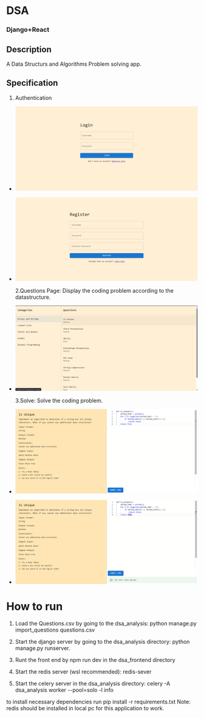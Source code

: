 # DSA

### Django+React

## Description

A Data Structurs and Algorithms Problem solving app.

## Specification

1. Authentication

- ![Login](./static/Login.png)

- ![Register](./static/Register.png)

  2.Questions Page: Display the coding problem according to the datastructure.

- ![QuestionPage](./static/Questions.png)

  3.Solve: Solve the coding problem.

- ![Solve](./static/Solve.png)
- ![Solver](./static/Solver.png)

# How to run

1.  Load the Questions.csv by going to the dsa_analysis: python manage.py import_questions questions.csv

2.  Start the django server by going to the dsa_analysis directory: python manage.py runserver.

3.  Runt the front end by npm run dev in the dsa_frontend directory

4.  Start the redis server (wsl recommended): redis-sever

5.  Start the celery server in the dsa_analysis directory: celery -A dsa_analysis worker --pool=solo -l info

to install necessary dependencies run pip install -r requirements.txt
Note: redis should be installed in local pc for this application to work.
